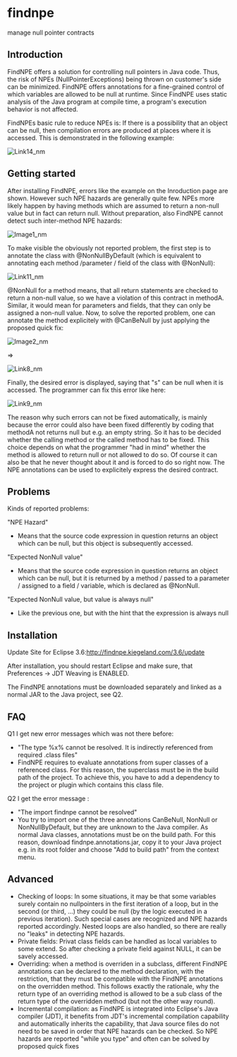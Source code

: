# findnpe
manage null pointer contracts

## Introduction

FindNPE offers a solution for controlling null pointers in Java code. Thus, the risk of NPEs (NullPointerExceptions) being thrown on customer's side can be minimized. FindNPE offers annotations for a fine-grained control of which variables are allowed to be null at runtime. Since FindNPE uses static analysis of the Java program at compile time, a program's execution behavior is not affected.

FindNPEs basic rule to reduce NPEs is: If there is a possibility that an object can be null, then compilation errors are produced at places where it is accessed. This is demonstrated in the following example:

![Link14_nm](https://user-images.githubusercontent.com/7977207/217451073-97e9ebdd-3c4e-4648-87fa-d08f341b2e95.GIF)

## Getting started

After installing FindNPE, errors like the example on the Inroduction page are shown. However such NPE hazards are generally quite few. NPEs more likely happen by having methods which are assumed to return a non-null value but in fact can return null. Without preparation, also FindNPE cannot detect such inter-method NPE hazards:

![Image1_nm](https://user-images.githubusercontent.com/7977207/217451266-05e3c100-3142-4200-acc5-1f68b8d1178d.GIF)

To make visible the obviously not reported problem, the first step is to annotate the class with @NonNullByDefault (which is equivalent to annotating each method /parameter / field of the class with @NonNull):

![Link11_nm](https://user-images.githubusercontent.com/7977207/217451374-ca9feeee-9f0a-427c-b31e-0c76c68b52e6.GIF)

@NonNull for a method means, that all return statements are checked to return a non-null value, so we have a violation of this contract in methodA. Similar, it would mean for parameters and fields, that they can only be assigned a non-null value. Now, to solve the reported problem, one can annotate the method explicitely with @CanBeNull by just applying the proposed quick fix:

![Image2_nm](https://user-images.githubusercontent.com/7977207/217451447-073cbc6e-a51a-4ead-bad2-e34f18796e5d.GIF)

=>

![Link8_nm](https://user-images.githubusercontent.com/7977207/217451498-8bd85ff4-bb94-4b02-938f-37a45cf7d259.GIF)

Finally, the desired error is displayed, saying that "s" can be null when it is accessed. The programmer can fix this error like here:

![Link9_nm](https://user-images.githubusercontent.com/7977207/217451564-6fb13bfb-a2b5-4474-81fd-b94b8dbaefc4.GIF)

The reason why such errors can not be fixed automatically, is mainly because the error could also have been fixed differently by coding that methodA not returns null but e.g. an empty string. So it has to be decided whether the calling method or the called method has to be fixed. This choice depends on what the programmer "had in mind" whether the method is allowed to return null or not allowed to do so. Of course it can also be that he never thought about it and is forced to do so right now. The NPE annotations can be used to explicitely express the desired contract.

## Problems

Kinds of reported problems:

"NPE Hazard"
 * Means that the source code expression in question returns an object which can be null, but this object is subsequently accessed.
 
 "Expected NonNull value"
 * Means that the source code expression in question returns an object which can be null, but it is returned by a method / passed to a parameter / assigned to a field / variable, which is declared as @NonNull.
 
 "Expected NonNull value, but value is always null"
 * Like the previous one, but with the hint that the expression is always null

## Installation

Update Site for Eclipse 3.6:http://findnpe.kiegeland.com/3.6/update

After installation, you should restart Eclipse and make sure, that Preferences -> JDT Weaving is ENABLED.

The FindNPE annotations must be downloaded separately and linked as a normal JAR to the Java project, see Q2.

## FAQ

Q1 I get new error messages which was not there before:
* "The type %x% cannot be resolved. It is indirectly referenced from required .class files"
* FindNPE requires to evaluate annotations from super classes of a referenced class. For this reason, the superclass must be in the build path of the project. To achieve this, you have to add a dependency to the project or plugin which contains this class file.

Q2 I get the error message :
* "The import findnpe cannot be resolved"
* You try to import one of the three annotations CanBeNull, NonNull or NonNullByDefault, but they are unknown to the Java compiler. As normal Java classes, annotations must be on the build path. For this reason, download findnpe.annotations.jar, copy it to your Java project e.g. in its root folder and choose "Add to build path" from the context menu.

## Advanced

* Checking of loops: In some situations, it may be that some variables surely contain no nullpointers in the first iteration of a loop, but in the second (or third, ...) they could be null (by the logic executed in a previous iteration). Such special cases are recognized and NPE hazards reported accordingly. Nested loops are also handled, so there are really no "leaks" in detecting NPE hazards.
* Private fields: Privat class fields can be handled as local variables to some extend. So after checking a private field against NULL, it can be savely accessed.
* Overriding: when a method is overriden in a subclass, different FindNPE annotations can be declared to the method declaration, with the restriction, that they must be compatible with the FindNPE annotations on the overridden method. This follows exactly the rationale, why the return type of an overriding method is allowed to be a sub class of the return type of the overridden method (but not the other way round).
* Incremental compilation: as FindNPE is integrated into Eclipse's Java compiler (JDT), it benefits from JDT's incremental compilation capability and automatically inherits the capability, that Java source files do not need to be saved in order that NPE hazards can be checked. So NPE hazards are reported "while you type" and often can be solved by proposed quick fixes
